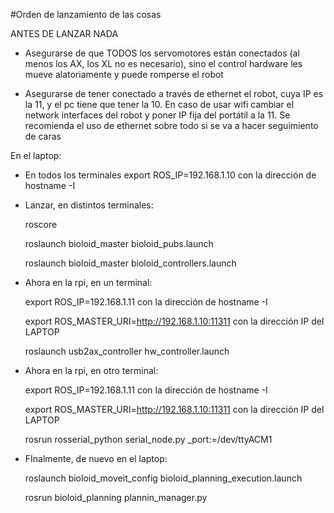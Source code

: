#Orden de lanzamiento de las cosas

ANTES DE LANZAR NADA

* Asegurarse de que TODOS los servomotores están conectados (al menos los AX, los XL no es necesario), sino el control hardware
les mueve alatoriamente y puede romperse el robot

* Asegurarse de tener conectado a través de ethernet el robot, cuya IP es la 11, y el pc tiene que tener la 10. En caso de 
usar wifi cambiar el network interfaces del robot y poner IP fija del portátil a la 11. Se recomienda el uso de ethernet
sobre todo si se va a hacer seguimiento de caras

En el laptop:

* En todos los terminales export ROS_IP=192.168.1.10 con la dirección de hostname -I

* Lanzar, en distintos terminales:  

  roscore

  roslaunch bioloid_master bioloid_pubs.launch

  roslaunch bioloid_master bioloid_controllers.launch


* Ahora en la rpi, en un terminal:
  
  export ROS_IP=192.168.1.11 con la dirección de hostname -I

  export ROS_MASTER_URI=http://192.168.1.10:11311 con la dirección IP del LAPTOP

  roslaunch usb2ax_controller hw_controller.launch

* Ahora en la rpi, en otro terminal:

  export ROS_IP=192.168.1.11 con la dirección de hostname -I

  export ROS_MASTER_URI=http://192.168.1.10:11311 con la dirección IP del LAPTOP

  rosrun rosserial_python serial_node.py _port:=/dev/ttyACM1


* FInalmente, de nuevo en el laptop:

  roslaunch bioloid_moveit_config bioloid_planning_execution.launch

  rosrun bioloid_planning plannin_manager.py

